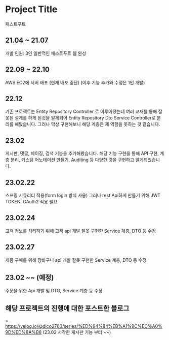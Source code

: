 # Project Title

패스트푸트 

## 21.04 ~ 21.07 
개발 인원: 3인
일반적인 패스트푸트 웹 완성

## 22.09 ~ 22.10 
AWS EC2에 서버 배포 (현재 배포 중단)
(이후 기능 추가와 수정은 1인 개발)

## 22.12 
기존 프로젝트는 Entity Repository Controller 로 이루어졌는데 여러 교재를 통해 잘못된 설계를 하게 된것을 알게되어 
Entity Repository Dto Service Controller로 분리를 해봤습니다.
그러나 막상 구현해보니 해당 계층은 제 역할을 못하는 것 같습니다.

## 23.02
게시판, 댓글, 페이징, 검색 기능을 추가해봤습니다.
해당 기능 구현을 통해 API 구현, 계층 분리, 커스텀 어노테이션 만들기, Auditing 등 다양한 것을 구현하고 알게되었습니다.

## 23.02.22
스프링 시큐리티 적용(form login 방식 사용)
그러나 rest Api하게 만들기 위해 JWT TOKEN, OAuth2 적용 필요

## 23.02.24
고객 정보를 처리하기 위해 고객 api 개발
잘못 구현한 Service 계층, DTO 등  수정

## 23.02.27
제품 구매를 위해 장바구니 api 개발
잘못 구현한 Service 계층, DTO 등  수정

## 23.02 ~~ (예정)
주문을 위한 Api 개발 및 DTO, Service 계층 등 수정

## 해당 프로젝트의 진행에 대한 포스트한 블로그
= https://velog.io/@dico2760/series/%ED%94%84%EB%A1%9C%EC%A0%9D%ED%8A%B8
(23.02 시작한 게시판 기능 부터 ~~)
